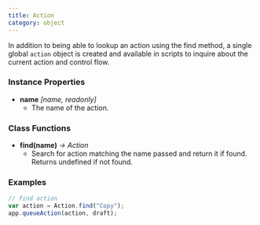 ```yaml
---
title: Action
category: object
---
```


In addition to being able to lookup an action using the find method, a single global `action` object is created and available in scripts to inquire about the current action and control flow.

### Instance Properties

- **name** *[name, readonly]*
  - The name of the action.

### Class Functions

- **find(name)** *-> Action*
  - Search for action matching the name passed and return it if found. Returns undefined if not found.

### Examples

```javascript
// find action
var action = Action.find("Copy");
app.queueAction(action, draft);
```
